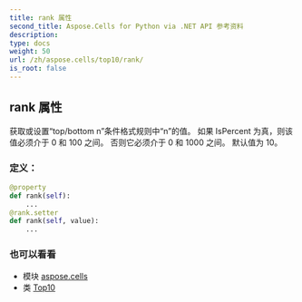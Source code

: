 ```yaml
---
title: rank 属性
second_title: Aspose.Cells for Python via .NET API 参考资料
description:
type: docs
weight: 50
url: /zh/aspose.cells/top10/rank/
is_root: false
---
```

## rank 属性

获取或设置“top/bottom n”条件格式规则中“n”的值。
如果 IsPercent 为真，则该值必须介于 0 和 100 之间。
否则它必须介于 0 和 1000 之间。
默认值为 10。
### 定义：
```python
@property
def rank(self):
    ...
@rank.setter
def rank(self, value):
    ...
```

### 也可以看看
* 模块 [aspose.cells](../../)
* 类 [Top10](/cells/python-net/zh/aspose.cells/top10)
